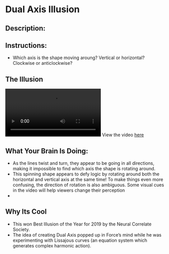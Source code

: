 # Dual Axis Illusion

## Description:

## Instructions: 

* Which axis is the shape moving aroung? Vertical or horizontal? Clockwise or anticlockwise? 





## The Illusion


![](DualAxisIllusion1.mp4)
View the video [here](./DualAxisIllusion1.mp4)





## What Your Brain Is Doing: 

* As the lines twist and turn, they appear to be going in all directions, making it impossible to find which axis the shape is rotating around.
* This spinning shape appears to defy logic by rotating around both the horizontal and vertical axis at the same time! To make things even more confusing, the direction of rotation is also ambiguous. Some visual cues in the video will help viewers change their perception
* 

## Why Its Cool

* This won Best Illusion of the Year for 2019 by the Neural Correlate Society. 
* The idea of creating Dual Axis popped up in Force’s mind while he was experimenting with Lissajous curves (an equation system which generates complex harmonic action).
